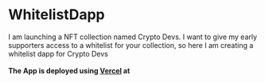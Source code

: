 # WhitelistDapp
<div>I am launching a NFT collection named Crypto Devs. I want to give my early supporters access to a whitelist for your collection, so here I am creating a whitelist dapp for Crypto Devs</div><br/>
<b>The App is deployed using <a href="https://vercel.com">Vercel</a> at <a href="https://whitelist-dapp-olive-five.vercel.app/"></a> </b>
